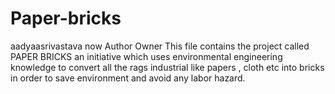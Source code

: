 # Paper-bricks

aadyaasrivastava now Author Owner
This file contains the project called PAPER BRICKS an initiative which uses environmental engineering knowledge to convert all the rags industrial like papers , cloth etc into bricks in order to save environment and avoid any labor hazard.
